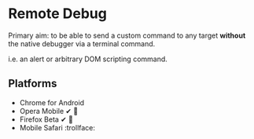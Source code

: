 # Remote Debug

Primary aim: to be able to send a custom command to any target **without** the native debugger via a terminal command.

i.e. an alert or arbitrary DOM scripting command.

## Platforms

- Chrome for Android
- Opera Mobile ✔ :facepunch:
- Firefox Beta ✔ :dancers:
- Mobile Safari :trollface: